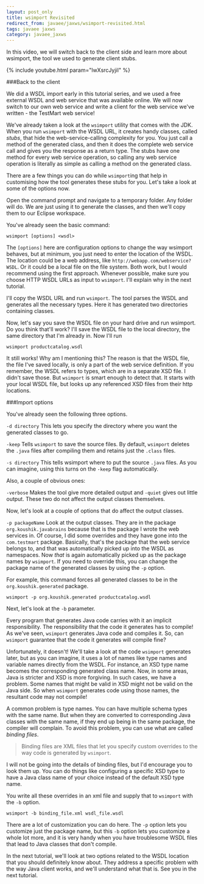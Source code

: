 ```yaml
---
layout: post_only
title: wsimport Revisited
redirect_from: javaee/jaxws/wsimport-revisited.html
tags: javaee jaxws
category: javaee_jaxws
---
```


In this video, we will switch back to the client side and learn more about wsimport, the tool we used to generate client stubs.

{% include youtube.html param="lwXsrcJyjiI" %}

###Back to the client

We did a WSDL import early in this tutorial series, and we used a free external WSDL and web service that was available online. We will now switch to our own web service and write a client for the web service we've written - the TestMart web service!

We've already taken a look at the `wsimport` utility that comes with the JDK. When you run `wsimport` with the WSDL URL, it creates handy classes, called *stubs*, that hide the web-service-calling complexity for you. You just call a method of the generated class, and then it does the complete web service call and gives you the response as a return type. The stubs have one method for every web service operation, so calling any web service operation is literally as simple as calling a method on the generated class.

There are a few things you can do while `wsimport`ing that help in customising how the tool generates these stubs for you. Let's take a look at some of the options now.

Open the command prompt and navigate to a temporary folder. Any folder will do. We are just using it to generate the classes, and then we'll copy them to our Eclipse workspace.

You've already seen the basic command:

```
wsimport [options] <wsdl>
```

The `[options]` here are configuration options to change the way wsimport behaves, but at minimum, you just need to enter the location of the WSDL. The location could be a web address, like `http://webapp.com/webservice?WSDL`. Or it could be a local file on the file system. Both work, but I would recommend using the first approach. Whenever possible, make sure you choose HTTP WSDL URLs as input to `wsimport`. I'll explain why in the next tutorial.

I'll copy the WSDL URL and run `wsimport`. The tool parses the WSDL and generates all the necessary types. Here it has generated two directories containing classes.

Now, let's say you save the WSDL file on your hard drive and run wsimport. Do you think that'll work? I'll save the WSDL file to the local directory, the same directory that I'm already in. Now I'll run

```
wsimport productcatalog.wsdl
```

It still works! Why am I mentioning this? The reason is that the WSDL file, the file I've saved locally, is only a part of the web service definition. If you remember, the WSDL refers to types, which are in a separate XSD file. I didn't save those. But `wsimport` is smart enough to detect that. It starts with your local WSDL file, but looks up any referenced XSD files from their http locations.

###Import options

You've already seen the following three options.

`-d directory`
This lets you specify the directory where you want the generated classes to go.

`-keep`
Tells `wsimport` to save the source files. By default, `wsimport` deletes the `.java` files after compiling them and retains just the `.class` files.


`-s directory`
This tells wsimport where to put the source `.java` files. As you can imagine, using this turns on the `-keep` flag automatically.

Also, a couple of obvious ones:

`-verbose`
Makes the tool give more detailed output
and
`-quiet`
gives out little output. These two do not affect the output classes themselves.


Now, let's look at a couple of options that do affect the output classes.

`-p packageName`
Look at the output classes. They are in the package `org.koushik.javabrains` because that is the package I wrote the web services in. Of course, I did some overrides and they have gone into the `com.testmart` package.  Basically, that's the package that the web service belongs to, and that was automatically picked up into the WSDL as namespaces. Now *that* is again automatically picked up as the package names by `wsimport`. If you need to override this, you can change the package name of the generated classes by using the `-p` option.

For example, this command forces all generated classes to be in the `org.koushik.generated` package.

```
wsimport -p org.koushik.generated productcatalog.wsdl
```

Next, let's look at the `-b` parameter.

Every program that generates Java code carries with it an implicit responsibility. The responsibility that the code it generates has to compile! As we've seen, `wsimport` generates Java code and compiles it. So, can `wsimport` guarantee that the code it generates will compile fine?

Unfortunately, it doesn't! We'll take a look at the code `wsimport` generates later, but as you can imagine, it uses a lot of names like type names and variable names directly from the WSDL. For instance, an XSD type name becomes the corresponding generated class name. Now, in some areas, Java is stricter and XSD is more forgiving. In such cases, we have a problem. Some names that might be valid in XSD might not be valid on the Java side. So when `wsimport` generates code using those names, the resultant code may not compile!

A common problem is type names. You can have multiple schema types with the same name. But when they are converted to corresponding Java classes with the same name, if they end up being in the same package, the compiler will complain.
To avoid this problem, you can use what are called *binding files*.

> Binding files are XML files that let you specify custom overrides to the way code is generated by `wsimport`.

I will not be going into the details of binding files, but I'd encourage you to look them up. You can do  things like configuring a specific XSD type to have a Java class name of your choice instead of the default XSD type name.

You write all these overrides in an xml file and supply that to `wsimport` with the `-b` option.

```
wsimport -b binding_file.xml wsdl_file.wsdl
```

There are a lot of customization you can do here. The `-p` option lets you customize just the package  name, but this `-b` option lets you customize a whole lot more, and it is very handy when you have troublesome WSDL files that lead to Java classes that don't compile.

In the next tutorial, we'll look at two options related to the WSDL location that you should definitely know about. They address a specific problem with the way Java client works, and we'll understand what that is. See you in the next tutorial.


